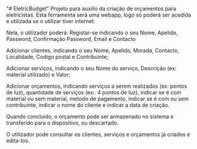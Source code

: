 "# EletricBudget" 
Projeto para auxilio da criação de orçamentos para eletricistas.
Esta ferramenta será uma webapp, logo só poderá ser acedida e utilizada se o utilizar tiver internet.

Nela, o utilizador poderá:
  Registar-se indicando o seu Nome, Apelido, Password, Confirmação Password, Email e Contacto 

  Adicionar clientes, indicando o seu Nome, Apelido, Morada, Contacto, Localidade, Codigo postal e Contribuinte;

  Adicionar serviços, indicando o seu Nome do serviço, Descrição (ex: material utilizado) e Valor; 

  Adicionar orçamentos, indicando serviços a serem realizados (ex: pontos de luz), quantidade de serviços (ex:. 4 pontos de luz), indicar se é com material ou sem material, metodo de pagamento, indicar se é com ou sem contribuinte, indicar o nome do cliente e indicar a data de criação.

Quando concluido, o orçamento pode ser armazenado no sistema e transferido para o dispositivo, ou descartado.

O utilizador pode consultar os clientes, serviços e orçamentos já criados e edita-los.
